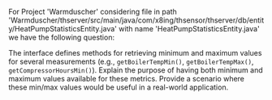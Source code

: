 For Project 'Warmduscher' considering file in path 'Warmduscher/thserver/src/main/java/com/x8ing/thsensor/thserver/db/entity/HeatPumpStatisticsEntity.java' with name 'HeatPumpStatisticsEntity.java' we have the following question: 

The interface defines methods for retrieving minimum and maximum values for several measurements (e.g., `getBoilerTempMin()`, `getBoilerTempMax()`, `getCompressorHoursMin()`). Explain the purpose of having both minimum and maximum values available for these metrics. Provide a scenario where these min/max values would be useful in a real-world application.